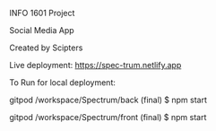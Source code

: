 INFO 1601 Project 

Social Media App

Created by Scipters 

Live deployment: https://spec-trum.netlify.app

To Run for local deployment:

gitpod /workspace/Spectrum/back (final) $ npm start

gitpod /workspace/Spectrum/front (final) $ npm start
